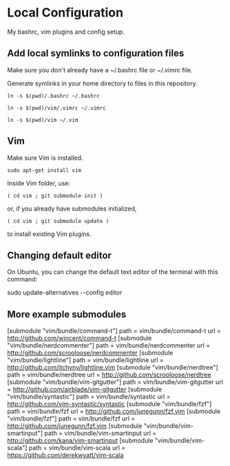 # Local Configuration

My bashrc, vim plugins and config setup.

## Add local symlinks to configuration files

Make sure you don't already have a ~/.bashrc file or ~/.vimrc file.

Generate symlinks in your home directory to files in this repository.

`ln -s $(pwd)/.bashrc ~/.bashrc`

`ln -s $(pwd)/vim/.vimrc ~/.vimrc`

`ln -s $(pwd)/vim ~/.vim`

## Vim

Make sure Vim is installed.

`sudo apt-get install vim`

Inside Vim folder, use:

`( cd vim ; git submodule init )`

or, if you already have submodules initialized,

`( cd vim ; git submodule update )`

to install existing Vim plugins.

## Changing default editor

On Ubuntu, you can change the default text editor of the terminal with this command:

sudo update-alternatives --config editor

## More example submodules

[submodule "vim/bundle/command-t"]
	path = vim/bundle/command-t
	url = http://github.com/wincent/command-t
[submodule "vim/bundle/nerdcommenter"]
	path = vim/bundle/nerdcommenter
	url = http://github.com/scrooloose/nerdcommenter
[submodule "vim/bundle/lightline"]
	path = vim/bundle/lightline
	url = http://github.com/itchyny/lightline.vim
[submodule "vim/bundle/nerdtree"]
	path = vim/bundle/nerdtree
	url = http://github.com/scrooloose/nerdtree
[submodule "vim/bundle/vim-gitgutter"]
	path = vim/bundle/vim-gitgutter
	url = http://github.com/airblade/vim-gitgutter
[submodule "vim/bundle/syntastic"]
	path = vim/bundle/syntastic
	url = http://github.com/vim-syntastic/syntastic
[submodule "vim/bundle/fzf"]
	path = vim/bundle/fzf
	url = http://github.com/junegunn/fzf.vim
[submodule "vim/bundle/fzf"]
	path = vim/bundle/fzf
	url = http://github.com/junegunn/fzf.vim
[submodule "vim/bundle/vim-smartinput"]
	path = vim/bundle/vim-smartinput
	url = http://github.com/kana/vim-smartinput
[submodule "vim/bundle/vim-scala"]
	path = vim/bundle/vim-scala
	url = https://github.com/derekwyatt/vim-scala